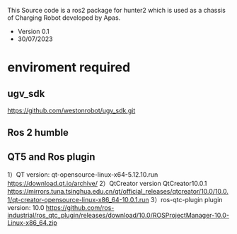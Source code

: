 This Source code is a ros2 package for hunter2 which is used as a chassis of Charging Robot developed by Apas.
- Version 0.1
- 30/07/2023

# enviroment required
## ugv_sdk 
  https://github.com/westonrobot/ugv_sdk.git
## Ros 2 humble

## QT5 and Ros plugin
1）QT 
  version: qt-opensource-linux-x64-5.12.10.run
  https://download.qt.io/archive/
2）QtCreator
   version QtCreator10.0.1
   https://mirrors.tuna.tsinghua.edu.cn/qt/official_releases/qtcreator/10.0/10.0.1/qt-creator-opensource-linux-x86_64-10.0.1.run
3）ros-qtc-plugin plugin
  version:  10.0
  https://github.com/ros-industrial/ros_qtc_plugin/releases/download/10.0/ROSProjectManager-10.0-Linux-x86_64.zip

